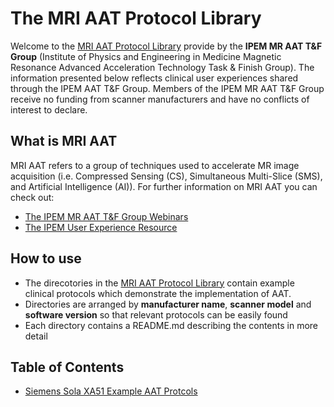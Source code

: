 # The MRI AAT Protocol Library

Welcome to the [MRI AAT Protocol Library](https://github.com/MR-AAT-IPEM/mri_aat_protocol_libray/tree/main) provide by the **IPEM MR AAT T&F Group** (Institute of Physics and Engineering in Medicine Magnetic Resonance Advanced Acceleration Technology Task & Finish Group). 
The information presented below reflects clinical user experiences shared through the IPEM AAT T&F Group. 
Members of the IPEM MR AAT T&F Group receive no funding from scanner manufacturers and have no conflicts of interest to declare.

## What is MRI AAT
MRI AAT refers to a group of techniques used to accelerate MR image acquisition (i.e. Compressed Sensing (CS), Simultaneous Multi-Slice (SMS), and Artificial Intelligence (AI)). 
For further information on MRI AAT you can check out:
- [The IPEM MR AAT T&F Group Webinars](https://www.ipem.ac.uk/resources/other-resources/webinars/advanced-acceleration-technology-in-mri-an-overview/)
- [The IPEM User Experience Resource](https://www.ipem.ac.uk/resources/mr-advanced-acceleration-technology/) 
 
## How to use
- The direcotories in the [MRI AAT Protocol Library](https://github.com/MR-AAT-IPEM/mri_aat_protocol_libray/tree/main) contain example clinical protocols which demonstrate the implementation of AAT.
- Directories are arranged by **manufacturer name**, **scanner model** and **software version** so that relevant protocols can be easily found
- Each directory contains a README.md describing the contents in more detail

## Table of Contents

- [Siemens Sola XA51 Example AAT Protcols](https://github.com/MR-AAT-IPEM/mri_aat_protocol_libray/tree/main)


